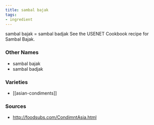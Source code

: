 ```yaml
---
title: sambal bajak
tags:
- ingredient
---
```

sambal bajak = sambal badjak See the USENET Cookbook recipe for Sambal Bajak.

### Other Names

* sambal bajak
* sambal badjak

### Varieties

* [[asian-condiments]]

### Sources
* http://foodsubs.com/CondimntAsia.html

